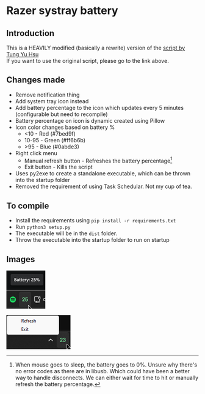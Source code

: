 # Razer systray battery

## Introduction

This is a HEAVILY modified (basically a rewrite) version of the [script by Tung Yu Hsu](https://github.com/hsutungyu/razer-mouse-battery-windows)  
If you want to use the original script, please go to the link above.

## Changes made

- Remove notification thing
- Add system tray icon instead
- Add battery percentage to the icon which updates every 5 minutes (configurable but need to recompile)
- Battery percentage on icon is dynamic created using Pillow
- Icon color changes based on battery %
  - <10 - Red (#7bed9f)
  - 10-95 - Green (#ff6b6b)
  - \>95 - Blue (#0abde3)
- Right click menu
  - Manual refresh button - Refreshes the battery percentage[^1]
  - Exit button - Kills the script
- Uses py2exe to create a standalone executable, which can be thrown into the startup folder
- Removed the requirement of using Task Schedular. Not my cup of tea.

## To compile

- Install the requirements using `pip install -r requirements.txt`
- Run `python3 setup.py`
- The executable will be in the `dist` folder.
- Throw the executable into the startup folder to run on startup


## Images

![Tray](./images/title-tray.png)

![Menu](./images/menu.png)

[^1]: When mouse goes to sleep, the battery goes to 0%. Unsure why there's no error codes as there are in libusb. Which could have been a better way to handle disconnects. We can either wait for time to hit or manually refresh the battery percentage.




